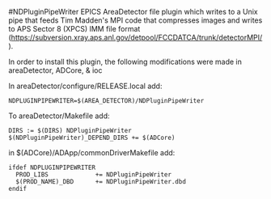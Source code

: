 #NDPluginPipeWriter
EPICS AreaDetector file plugin which writes to a Unix pipe that feeds Tim 
Madden's MPI code that compresses images and writes to APS Sector 8 (XPCS) 
IMM file format 
(https://subversion.xray.aps.anl.gov/detpool/FCCDATCA/trunk/detectorMPI/).

In order to install this plugin, the following modifications were made in
areaDetector, ADCore, & ioc

In areaDetector/configure/RELEASE.local add:
```
NDPLUGINPIPEWRITER=$(AREA_DETECTOR)/NDPluginPipeWriter
```

To areaDetector/Makefile add:
```
DIRS := $(DIRS) NDPluginPipeWriter
$(NDPluginPipeWriter)_DEPEND_DIRS += $(ADCore)
```

in $(ADCore)/ADApp/commonDriverMakefile add:
```
ifdef NDPLUGINPIPEWRITER
  PROD_LIBS             += NDPluginPipeWriter
  $(PROD_NAME)_DBD      += NDPluginPipeWriter.dbd
endif
```
